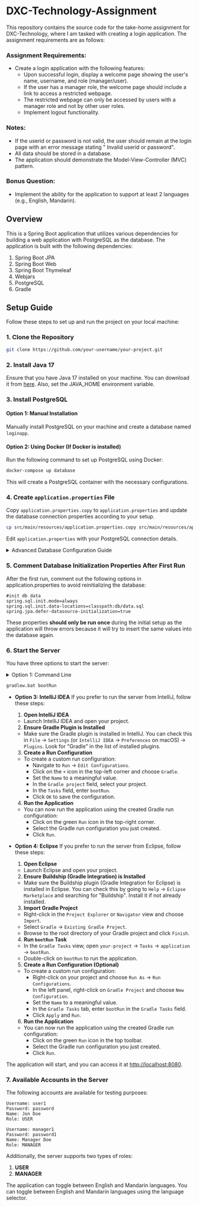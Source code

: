 # DXC-Technology-Assignment

This repository contains the source code for the take-home assignment for DXC-Technology, where I am tasked with
creating a login application. The assignment requirements are as follows:

### Assignment Requirements:

- Create a login application with the following features:
  - Upon successful login, display a welcome page showing the user's name, username, and role (manager/user).
  - If the user has a manager role, the welcome page should include a link to access a restricted webpage.
  - The restricted webpage can only be accessed by users with a manager role and not by other user roles.
  - Implement logout functionality.

### Notes:

- If the userid or password is not valid, the user should remain at the login page with an error message stating "
  Invalid userid or password".
- All data should be stored in a database.
- The application should demonstrate the Model-View-Controller (MVC) pattern.

### Bonus Question:

- Implement the ability for the application to support at least 2 languages (e.g., English, Mandarin).

## Overview

This is a Spring Boot application that utilizes various dependencies for building a web application with PostgreSQL as
the database. The application is built with the following dependencies:

1. Spring Boot JPA
2. Spring Boot Web
3. Spring Boot Thymeleaf
4. Webjars
5. PostgreSQL
6. Gradle

## Setup Guide

Follow these steps to set up and run the project on your local machine:

### 1. Clone the Repository

```bash
git clone https://github.com/your-username/your-project.git
```

### 2. Install Java 17

Ensure that you have Java 17 installed on your machine. You can download it
from [here](https://www.oracle.com/java/technologies/downloads/#java17). Also, set the JAVA_HOME environment
variable.

### 3. Install PostgreSQL

#### Option 1: Manual Installation

Manually install PostgreSQL on your machine and create a database named `loginapp`.

#### Option 2: Using Docker (If Docker is installed)

Run the following command to set up PostgreSQL using Docker:

```bash
docker-compose up database
```

This will create a PostgreSQL container with the necessary configurations.

### 4. Create `application.properties` File

Copy `application.properties.copy` to `application.properties` and update the database connection properties according
to your setup.

```bash
cp src/main/resources/application.properties.copy src/main/resources/application.properties
```

Edit `application.properties` with your PostgreSQL connection details.

<details>

<summary>Advanced Database Configuration Guide</summary>

#### 4.1 Advanced Database Configuration Guide

If you choose to use Docker for PostgreSQL and wish to customize the database configuration, follow these advanced
steps:

##### 4.1.1 Modify Docker Compose Environment Variables

Open the `docker-compose.yml` file and locate the `environment` section. You can modify the values
of `POSTGRES_USER`, `POSTGRES_PASSWORD`, and `POSTGRES_DB` to your preferred values.

```yaml
environment:
  POSTGRES_USER: your_custom_username
  POSTGRES_PASSWORD: your_custom_password
  POSTGRES_DB: your_custom_database
```

##### 4.1.2 Update `application.properties` accordingly

If you have modified the environment values mentioned above, you must update the `application.properties` file with the
corresponding database connection properties. Replace `your_custom_database`, `your_custom_username`,
and `your_custom_password` with the values you set in the `docker-compose.yml` file.

```properties
# Replace your_custom_database with the database name defined in the docker-compose file
spring.datasource.url=jdbc:postgresql://localhost:5432/your_custom_database
spring.datasource.username=your_custom_username
spring.datasource.password=your_custom_password
```

</details>

### 5. Comment Database Initialization Properties After First Run

After the first run, comment out the following options in application.properties to avoid reinitializing the database:

```properties
#init db data
spring.sql.init.mode=always
spring.sql.init.data-locations=classpath:db/data.sql
spring.jpa.defer-datasource-initialization=true
```

These properties **should only be run once** during the initial setup as the application will throw errors because it
will try to insert the same values into the database again.

### 6. Start the Server

You have three options to start the server:

<details>
  <summary>Option 1: Command Line</summary>
  
  **Command Line (Bash)**
    Navigate to the project root and run the following Gradle command:
  
    ```bash
    ./gradlew bootRun
    ```
  
  **Command Line (Windows)**
    Navigate to the project root and run the following Gradle command:
</details>

  ```cmd
  gradlew.bat bootRun
  ```

- **Option 3: IntelliJ IDEA**
  If you prefer to run the server from IntelliJ, follow these steps:

  1. **Open IntelliJ IDEA**
   - Launch IntelliJ IDEA and open your project.

  2. **Ensure Gradle Plugin is Installed**
   - Make sure the Gradle plugin is installed in IntelliJ. You can check this in `File` -> `Settings` (or `IntelliJ IDEA` -> `Preferences` on macOS) -> `Plugins`. Look for "Gradle" in the list of installed plugins.

  3. **Create a Run Configuration**
   - To create a custom run configuration:
     - Navigate to `Run` -> `Edit Configurations`.
     - Click on the `+` icon in the top-left corner and choose `Gradle`.
     - Set the `Name` to a meaningful value.
     - In the `Gradle project` field, select your project.
     - In the `Tasks` field, enter `bootRun`.
     - Click `OK` to save the configuration.

  4. **Run the Application**
   - You can now run the application using the created Gradle run configuration:
     - Click on the green `Run` icon in the top-right corner.
     - Select the Gradle run configuration you just created.
     - Click `Run`.

- **Option 4: Eclipse**
  If you prefer to run the server from Eclipse, follow these steps:

  1. **Open Eclipse**
   - Launch Eclipse and open your project.

  2. **Ensure Buildship (Gradle Integration) is Installed**
   - Make sure the Buildship plugin (Gradle Integration for Eclipse) is installed in Eclipse. You can check this by going to `Help` -> `Eclipse Marketplace` and searching for "Buildship". Install it if not already installed.

  3. **Import Gradle Project**
   - Right-click in the `Project Explorer` or `Navigator` view and choose `Import`.
   - Select `Gradle` -> `Existing Gradle Project`.
   - Browse to the root directory of your Gradle project and click `Finish`.

  4. **Run `bootRun` Task**
   - In the `Gradle Tasks` view, open `your-project` -> `Tasks` -> `application` -> `bootRun`.
   - Double-click on `bootRun` to run the application.

  5. **Create a Run Configuration (Optional)**
   - To create a custom run configuration:
     - Right-click on your project and choose `Run As` -> `Run Configurations`.
     - In the left panel, right-click on `Gradle Project` and choose `New Configuration`.
     - Set the `Name` to a meaningful value.
     - In the `Gradle Tasks` tab, enter `bootRun` in the `Gradle Tasks` field.
     - Click `Apply` and `Run`.

  6. **Run the Application**
   - You can now run the application using the created Gradle run configuration:
     - Click on the green `Run` icon in the top toolbar.
     - Select the Gradle run configuration you just created.
     - Click `Run`.

The application will start, and you can access it at [http://localhost:8080](http://localhost:8080).

### 7. Available Accounts in the Server

The following accounts are available for testing purposes:

```
Username: user1
Password: password
Name: Jon Doe
Role: USER

Username: manager1
Password: password1
Name: Manager Doe
Role: MANAGER
```

Additionally, the server supports two types of roles:

1. **USER**
2. **MANAGER**

The application can toggle between English and Mandarin languages. You can toggle between English and Mandarin languages
using the language selector.
